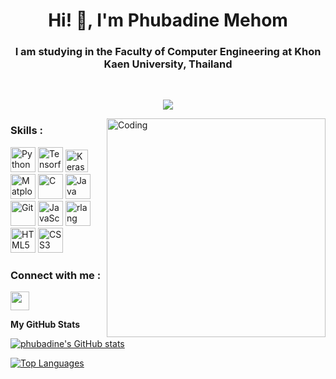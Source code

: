 <h1 align="center">Hi! 👋, I'm Phubadine Mehom</h1>
<h3 align="center">I am studying in the Faculty of Computer Engineering at Khon Kaen University, Thailand</h3>

<br>
<p align="center">
<a href="https://www.github.com/phubadine" target="_blank" rel="noreferrer"><img src="https://img.shields.io/github/watchers/phubadine/phubadine?logo=github&style=for-the-badge&color=64748b&labelColor=27285C" /></a>
<!-- <a href="https://www.github.com/phubadine" target="_blank" rel="noreferrer"><img src="https://img.shields.io/github/followers/phubadine?logo=github&style=for-the-badge&color=64748b&labelColor=27285C" /></a></div> -->
</p>

</p>

<img align="right" alt="Coding" width="350" src="https://media2.giphy.com/media/qgQUggAC3Pfv687qPC/giphy.gif?cid=ecf05e47c53nn3eac7upyllxn48e0duzs14pq25iylpnul6w&ep=v1_gifs_search&rid=giphy.gif&ct=g">



<h3>Skills :</h3>

<p align="left">
<a href="https://www.python.org/" target="_blank" rel="noreferrer"><img src="https://raw.githubusercontent.com/danielcranney/readme-generator/main/public/icons/skills/python-colored.svg" width="40" height="40" alt="Python" /></a>
<a href="https://www.tensorflow.org/?hl=th" target="_blank" rel="noreferrer"><img src="https://upload.wikimedia.org/wikipedia/commons/2/2d/Tensorflow_logo.svg" width="40" height="40" alt="Tensorflow" /></a>  
<a href="https://keras.io/" target="_blank" rel="noreferrer"><img src="https://upload.wikimedia.org/wikipedia/commons/a/ae/Keras_logo.svg" width="36" height="36" alt="Keras" /></a>  
<a href="https://matplotlib.org/" target="_blank" rel="noreferrer"><img src="https://upload.wikimedia.org/wikipedia/commons/0/01/Created_with_Matplotlib-logo.svg" width="40" height="40" alt="Matplotlib" /></a>
<a href="https://docs.microsoft.com/en-us/cpp/?view=msvc-170" target="_blank" rel="noreferrer"><img src="https://raw.githubusercontent.com/danielcranney/readme-generator/main/public/icons/skills/c-colored.svg" width="40" height="40" alt="C" /></a>
<a href="https://www.oracle.com/java/" target="_blank" rel="noreferrer"><img src="https://raw.githubusercontent.com/danielcranney/readme-generator/main/public/icons/skills/java-colored.svg" width="40" height="40" alt="Java" /></a>
<a href="https://git-scm.com/" target="_blank" rel="noreferrer"><img src="https://raw.githubusercontent.com/danielcranney/readme-generator/main/public/icons/skills/git-colored.svg" width="40" height="40" alt="Git" /></a>
<a href="https://developer.mozilla.org/en-US/docs/Web/JavaScript" target="_blank" rel="noreferrer"><img src="https://raw.githubusercontent.com/danielcranney/readme-generator/main/public/icons/skills/javascript-colored.svg" width="40" height="40" alt="JavaScript" /></a>
<a href="https://www.r-project.org/" target="_blank" rel="noreferrer"><img src="https://raw.githubusercontent.com/danielcranney/readme-generator/main/public/icons/skills/rlang-colored.svg" width="40" height="40" alt="rlang" /></a>
<a href="https://developer.mozilla.org/en-US/docs/Glossary/HTML5" target="_blank" rel="noreferrer"><img src="https://raw.githubusercontent.com/danielcranney/readme-generator/main/public/icons/skills/html5-colored.svg" width="40" height="40" alt="HTML5" /></a>
<a href="https://www.w3.org/TR/CSS/#css" target="_blank" rel="noreferrer"><img src="https://raw.githubusercontent.com/danielcranney/readme-generator/main/public/icons/skills/css3-colored.svg" width="40" height="40" alt="CSS3" /></a>  
</p>

<h3 align="left">Connect with me :</h3>
<a href="http://www.instagram.com/phu_badine" target="_blank" rel="noreferrer"><img src="https://raw.githubusercontent.com/rahuldkjain/github-profile-readme-generator/master/src/images/icons/Social/instagram.svg" width="30" height="30" /></a></p>

<b>My GitHub Stats</b>

<a href="http://www.github.com/phubadine"><img src="https://github-readme-stats.vercel.app/api?username=phubadine&show_icons=true&hide=&count_private=true&title_color=6366f1&text_color=0f172a&icon_color=64748b&bg_color=ffffff&hide_border=true&show_icons=true" alt="phubadine's GitHub stats" /></a>

<a href="https://github.com/phubadine" align="left"><img src="https://github-readme-stats.vercel.app/api/top-langs/?username=phubadine&langs_count=10&title_color=6366f1&text_color=0f172a&icon_color=64748b&bg_color=ffffff&hide_border=true&locale=en&custom_title=Top%20%Languages" alt="Top Languages" /></a>
